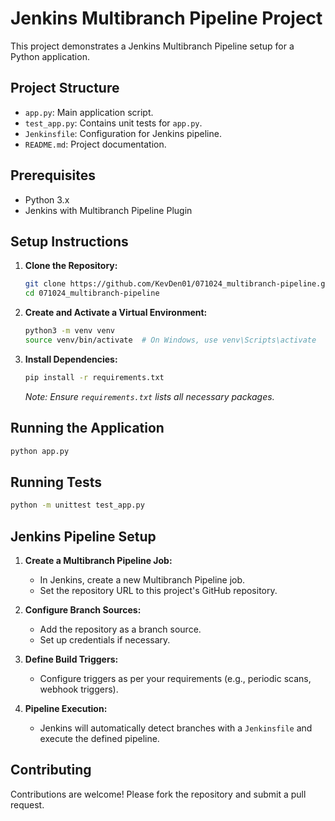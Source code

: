 # Jenkins Multibranch Pipeline Project

This project demonstrates a Jenkins Multibranch Pipeline setup for a Python application.

## Project Structure

- `app.py`: Main application script.
- `test_app.py`: Contains unit tests for `app.py`.
- `Jenkinsfile`: Configuration for Jenkins pipeline.
- `README.md`: Project documentation.

## Prerequisites

- Python 3.x
- Jenkins with Multibranch Pipeline Plugin

## Setup Instructions

1. **Clone the Repository:**

   ```bash
   git clone https://github.com/KevDen01/071024_multibranch-pipeline.git
   cd 071024_multibranch-pipeline
   ```

2. **Create and Activate a Virtual Environment:**

   ```bash
   python3 -m venv venv
   source venv/bin/activate  # On Windows, use venv\Scripts\activate
   ```

3. **Install Dependencies:**

   ```bash
   pip install -r requirements.txt
   ```

   *Note: Ensure `requirements.txt` lists all necessary packages.*

## Running the Application

```bash
python app.py
```

## Running Tests

```bash
python -m unittest test_app.py
```

## Jenkins Pipeline Setup

1. **Create a Multibranch Pipeline Job:**

   - In Jenkins, create a new Multibranch Pipeline job.
   - Set the repository URL to this project's GitHub repository.

2. **Configure Branch Sources:**

   - Add the repository as a branch source.
   - Set up credentials if necessary.

3. **Define Build Triggers:**

   - Configure triggers as per your requirements (e.g., periodic scans, webhook triggers).

4. **Pipeline Execution:**

   - Jenkins will automatically detect branches with a `Jenkinsfile` and execute the defined pipeline.

## Contributing

Contributions are welcome! Please fork the repository and submit a pull request.
